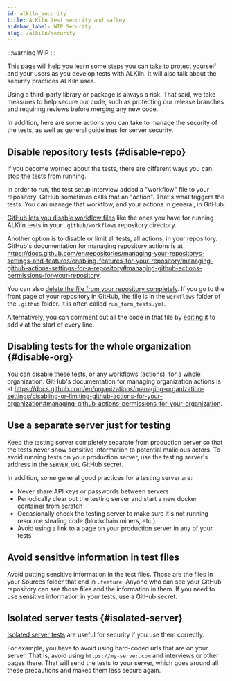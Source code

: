 ```yaml
---
id: alkiln_security
title: ALKiln test security and saftey
sidebar_label: WIP Security
slug: /alkiln/security
---
```



:::warning
WIP
:::

This page will help you learn some steps you can take to protect yourself and your users as you develop tests with ALKiln. It will also talk about the security practices ALKiln uses.

Using a third-party library or package is always a risk. That said, we take measures to help secure our code, such as protecting our release branches and requiring reviews before merging any new code.

In addition, here are some actions you can take to manage the security of the tests, as well as general guidelines for server security.


## Disable repository tests {#disable-repo}

If you become worried about the tests, there are different ways you can stop the tests from running.

In order to run, the test setup interview added a "workflow" file to your repository. GitHub sometimes calls that an "action". That's what triggers the tests. You can manage that workflow, and your actions in general, in GitHub.

[GitHub lets you disable workflow files](https://docs.github.com/en/actions/managing-workflow-runs/disabling-and-enabling-a-workflow) like the ones you have for running ALKiln tests in your `.github/workflows` repository directory.

Another option is to disable or limit all tests, all actions, in your repository. GitHub's documentation for managing repository actions is at https://docs.github.com/en/repositories/managing-your-repositorys-settings-and-features/enabling-features-for-your-repository/managing-github-actions-settings-for-a-repository#managing-github-actions-permissions-for-your-repository.

You can also [delete the file from your repository completely](https://docs.github.com/en/repositories/working-with-files/managing-files/deleting-files-in-a-repository). If you go to the front page of your repository in GitHub, the file is in the `workflows` folder of the `.github` folder. It is often called `run_form_tests.yml`.

Alternatively, you can comment out all the code in that file by [editing it](https://docs.github.com/en/repositories/working-with-files/managing-files/editing-files) to add `#` at the start of every line.


## Disabling tests for the whole organization {#disable-org}

You can disable these tests, or any workflows (actions), for a whole organization. GitHub's documentation for managing organization actions is at https://docs.github.com/en/organizations/managing-organization-settings/disabling-or-limiting-github-actions-for-your-organization#managing-github-actions-permissions-for-your-organization.


## Use a separate server just for testing

Keep the testing server completely separate from production server so that the tests never show sensitive information to potential malicious actors. To avoid running tests on your production server, use the testing server's address in the `SERVER_URL` GitHub secret.

In addition, some general good practices for a testing server are:

* Never share API keys or passwords between servers
* Periodically clear out the testing server and start a new docker container from scratch
* Occasionally check the testing server to make sure it's not running resource stealing code (blockchain miners, etc.)
* Avoid using a link to a page on your production server in any of your tests

<!-- TODO: Add link to GitHub secrets for `SERVER_URL` -->


## Avoid sensitive information in test files

Avoid putting sensitive information in the test files. Those are the files in your Sources folder that end in `.feature`. Anyone who can see your GitHub repository can see those files and the information in them. If you need to use sensitive information in your tests, use a GitHub secret.

<!-- TODO: Add a link to arbitrary GitHub secrets for tests -->


## Isolated server tests {#isolated-server}

[Isolated server tests](alkiln/setup#isolated-server-how) are useful for security if you use them correctly.

For example, you have to avoid using hard-coded urls that are on your server. That is, avoid using `https://my-server.com` and interviews or other pages there. That will send the tests to your server, which goes around all these precautions and makes them less secure again.


